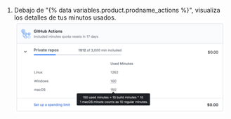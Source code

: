 1. Debajo de "{% data variables.product.prodname_actions %}", visualiza los detalles de tus minutos usados. ![Detalles de uso de minutos](/assets/images/help/billing/actions-minutes.png)
